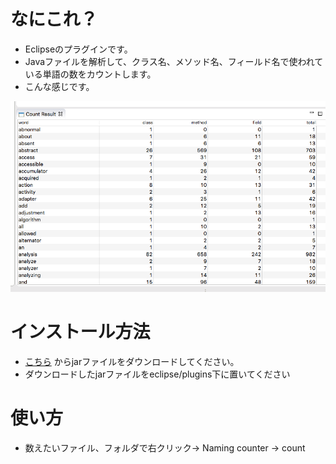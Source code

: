 # なにこれ？

+ Eclipseのプラグインです。
+ Javaファイルを解析して、クラス名、メソッド名、フィールド名で使われている単語の数をカウントします。
+ こんな感じです。

![image sample](https://github.com/akyao/namingcounter/raw/master/sample.png "image sample")

# インストール方法

+ [こちら](https://github.com/akyao/namingcounter/releases) からjarファイルをダウンロードしてください。
+ ダウンロードしたjarファイルをeclipse/plugins下に置いてください

# 使い方

+ 数えたいファイル、フォルダで右クリック-> Naming counter -> count

